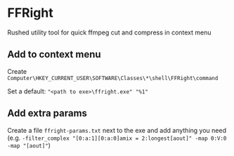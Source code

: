 # FFRight

Rushed utility tool for quick ffmpeg cut and compress in context menu

## Add to context menu

Create `Computer\HKEY_CURRENT_USER\SOFTWARE\Classes\*\shell\FFRight\command`

Set a default: `"<path to exe>\ffright.exe" "%1"`

## Add extra params

Create a file `ffright-params.txt` next to the exe and add anything you need (e.g. `-filter_complex "[0:a:1][0:a:0]amix = 2:longest[aout]" -map 0:V:0 -map "[aout]"`)